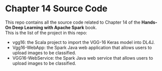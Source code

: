 # Chapter 14 Source Code
This repo contains all the source code related to Chapter 14 of the **Hands-On Deep Learning with Apache Spark** book.  
This is the list of the project in this repo:  
- vgg16: the Scala project to import the VGG-16 Keras model into DL4J.  
- Vgg16-WebApp: the Spark Java web application that allows users to upload images to be classified.  
- VGG16-WebService: the Spark Java web service that allows users to upload images to be classified.
